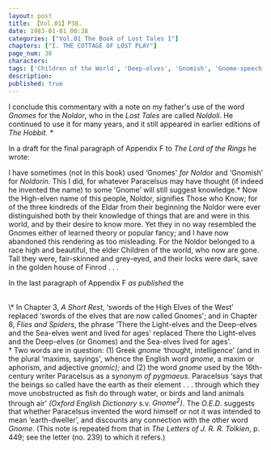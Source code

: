 ```yaml
---
layout: post
title: 【Vol.01】P38.
date: 1983-01-01 00:38
categories: ["Vol.01 The Book of Lost Tales I"]
chapters: ["I. THE COTTAGE OF LOST PLAY"]
page_num: 38
characters: 
tags: ['Children of the World', 'Deep-elves', 'Gnomish', 'Gnome-speech', 'tongue of the Gnomes', 'Gnomes', 'High Elves', 'Hobbit, The', 'Letters of J. R. R. Tolkien', 'Light-elves', 'Lord of the Rings, The', 'Noldoli', 'Noldor', 'Noldorin', 'Paracelsus', 'Oxford English Dictionary', 'Sea-elves']
description: 
published: true
---
```


I conclude this commentary with a note on my father's use of the word <I>Gnomes</I> for the <I>Noldor</I>, who in the <I>Lost Tales</I> are called <I>Noldoli</I>. He continued to use it for many years, and it still appeared in earlier editions of <I>The Hobbit. \*</I>

In a draft for the final paragraph of Appendix F to <I>The Lord of the Rings</I> he wrote:

I have sometimes (not in this book) used ‘Gnomes' <I>for Noldor</I> and ‘Gnomish’ for <I>Noldorin</I>. This I did, for whatever Paracelsus may have thought (if indeed he invented the name) to some ‘Gnome’ will still suggest knowledge.† Now the High-elven name of this people, Noldor, signifies Those who Know; for of the three kindreds of the Eldar from their beginning the Noldor were ever distinguished both by their knowledge of things that are and were in this world, and by their desire to know more. Yet they in no way resembled the Gnomes either of learned theory or popular fancy; and I have now abandoned this rendering as too misleading. For the Noldor belonged to a race high and beautiful, the elder Children of the world, who now are gone. Tall they were, fair-skinned and grey-eyed, and their locks were dark, save in the golden house of Finrod . . .

In the last paragraph of Appendix F <I>as published</I> the

<BR>
\* In Chapter 3, <I>A Short Rest</I>, ‘swords of the High Elves of the West’ replaced ‘swords of the elves that are now called Gnomes'; and in Chapter 8, <I>Flies and Spiders</I>, the phrase ‘There the Light-elves and the Deep-elves and the Sea-elves went and lived for ages' replaced There the Light-elves and the Deep-elves (or Gnomes) and the Sea-elves lived for ages'.

<BR>
† Two words are in question: (1) Greek <I>gnome</I> ‘thought, intelligence’ (and in the plural ‘maxims, sayings', whence the English word <I>gnome</I>, a maxim or aphorism, and adjective <I>gnomic);</I> and (2) the word <I>gnome</I> used by the 16th-century writer Paracelsus as a synonym <I>of pygmaeus</I>. Paracelsus ‘says that the beings so called have the earth as their element . . . through which they move unobstructed as fish do through water, or birds and land animals through air’ <I>(Oxford English Dictionary</I> s.v. <I>Gnome<SUP>2</SUP>)</I>. The <I>O.E.D</I>. suggests that whether Paracelsus invented the word himself or not it was intended to mean ‘earth-dweller’, and discounts any connection with the other word <I>Gnome</I>. (This note is repeated from that in <I>The Letters of J. R. R. Tolkien</I>, p. 449; see the letter (no. 239) to which it refers.)

